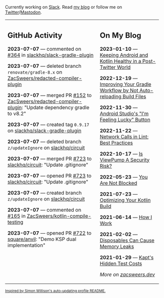 Currently working on [Slack](https://slack.com/). Read [my blog](https://zacsweers.dev/) or follow me on [Twitter](https://twitter.com/ZacSweers)/[Mastodon](https://hachyderm.io/@ZacSweers).

<table><tr><td valign="top" width="60%">

## GitHub Activity
<!-- githubActivity starts -->
**2023-07-07** — commented on [#364](https://github.com/slackhq/slack-gradle-plugin/pull/364#issuecomment-1626164994) in [slackhq/slack-gradle-plugin](https://github.com/slackhq/slack-gradle-plugin)

**2023-07-07** — deleted branch `renovate/gradle-8.x` on [ZacSweers/redacted-compiler-plugin](https://github.com/ZacSweers/redacted-compiler-plugin)

**2023-07-07** — merged PR [#152](https://github.com/ZacSweers/redacted-compiler-plugin/pull/152) to [ZacSweers/redacted-compiler-plugin](https://github.com/ZacSweers/redacted-compiler-plugin): "Update dependency gradle to v8.2"

**2023-07-07** — created tag `0.9.17` on [slackhq/slack-gradle-plugin](https://github.com/slackhq/slack-gradle-plugin)

**2023-07-07** — deleted branch `z/updateIgnore` on [slackhq/circuit](https://github.com/slackhq/circuit)

**2023-07-07** — merged PR [#723](https://github.com/slackhq/circuit/pull/723) to [slackhq/circuit](https://github.com/slackhq/circuit): "Update .gitignore"

**2023-07-07** — opened PR [#723](https://github.com/slackhq/circuit/pull/723) to [slackhq/circuit](https://github.com/slackhq/circuit): "Update .gitignore"

**2023-07-07** — created branch `z/updateIgnore` on [slackhq/circuit](https://github.com/slackhq/circuit)

**2023-07-07** — commented on [#165](https://github.com/ZacSweers/kotlin-compile-testing/issues/165#issuecomment-1625992967) in [ZacSweers/kotlin-compile-testing](https://github.com/ZacSweers/kotlin-compile-testing)

**2023-07-07** — opened PR [#722](https://github.com/square/anvil/pull/722) to [square/anvil](https://github.com/square/anvil): "Demo KSP dual implementation"
<!-- githubActivity ends -->
</td><td valign="top" width="40%">

## On My Blog
<!-- blog starts -->
**2023-01-10** — [Keeping Android and Kotlin Healthy in a Post-Twitter World](https://www.zacsweers.dev/keeping-android-healthy/)

**2022-12-19** — [Improving Your Gradle Workflow by Not Auto-reloading Build Files](https://www.zacsweers.dev/improving-your-workflow-by-not-auto-reloading-build-files/)

**2022-11-30** — [Android Studio's "I'm Feeling Lucky" Button](https://www.zacsweers.dev/android-studios-im-feeling-lucky-button/)

**2022-11-22** — [Network Calls in Lint: Best Practices](https://www.zacsweers.dev/network-calls-in-lint-best-practices/)

**2022-10-17** — [Is ViewPump A Security Risk?](https://www.zacsweers.dev/is-viewpump-a-security-risk/)

**2022-05-23** — [You Are Not Blocked](https://www.zacsweers.dev/you-are-not-blocked/)

**2021-07-23** — [Optimizing Your Kotlin Build](https://www.zacsweers.dev/optimizing-your-kotlin-build/)

**2021-06-14** — [How I Work](https://www.zacsweers.dev/how-i-work/)

**2021-02-02** — [Disposables Can Cause Memory Leaks](https://www.zacsweers.dev/disposables-can-cause-memory-leaks/)

**2021-01-29** — [Kapt's Hidden Test Costs](https://www.zacsweers.dev/kapts-hidden-test-costs/)
<!-- blog ends -->
_More on [zacsweers.dev](https://zacsweers.dev/)_
</td></tr></table>

<sub><a href="https://simonwillison.net/2020/Jul/10/self-updating-profile-readme/">Inspired by Simon Willison's auto-updating profile README.</a></sub>